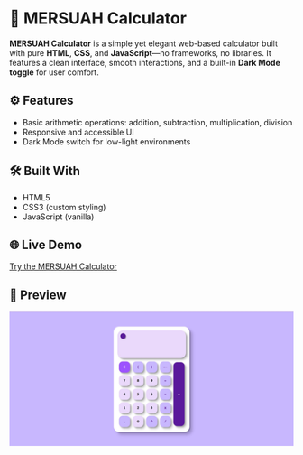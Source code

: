 # 🧮 MERSUAH Calculator

**MERSUAH Calculator** is a simple yet elegant web-based calculator built with pure **HTML**, **CSS**, and **JavaScript**—no frameworks, no libraries. It features a clean interface, smooth interactions, and a built-in **Dark Mode toggle** for user comfort.

## ⚙️ Features

- Basic arithmetic operations: addition, subtraction, multiplication, division
- Responsive and accessible UI
- Dark Mode switch for low-light environments

## 🛠️ Built With

- HTML5
- CSS3 (custom styling)
- JavaScript (vanilla)

## 🌐 Live Demo

[Try the MERSUAH Calculator](https://calculator-eight-kohl-53.vercel.app/)

## 📸 Preview

![MERSUAH Calculator](screenshot/1.jpg)
